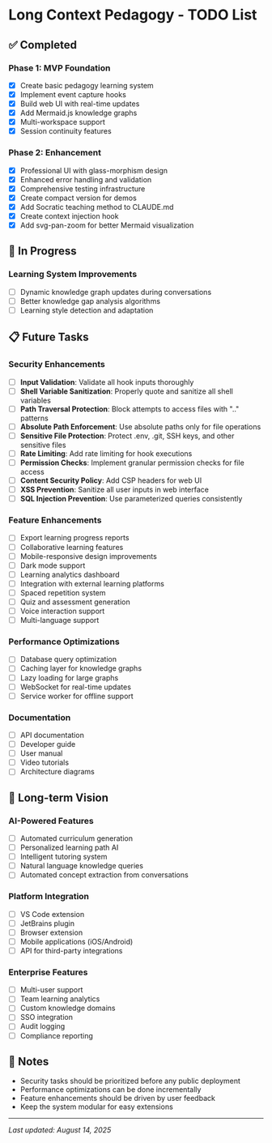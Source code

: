 # Long Context Pedagogy - TODO List

## ✅ Completed

### Phase 1: MVP Foundation
- [x] Create basic pedagogy learning system
- [x] Implement event capture hooks
- [x] Build web UI with real-time updates
- [x] Add Mermaid.js knowledge graphs
- [x] Multi-workspace support
- [x] Session continuity features

### Phase 2: Enhancement
- [x] Professional UI with glass-morphism design
- [x] Enhanced error handling and validation
- [x] Comprehensive testing infrastructure
- [x] Create compact version for demos
- [x] Add Socratic teaching method to CLAUDE.md
- [x] Create context injection hook
- [x] Add svg-pan-zoom for better Mermaid visualization

## 🚧 In Progress

### Learning System Improvements
- [ ] Dynamic knowledge graph updates during conversations
- [ ] Better knowledge gap analysis algorithms
- [ ] Learning style detection and adaptation

## 📋 Future Tasks

### Security Enhancements
- [ ] **Input Validation**: Validate all hook inputs thoroughly
- [ ] **Shell Variable Sanitization**: Properly quote and sanitize all shell variables
- [ ] **Path Traversal Protection**: Block attempts to access files with ".." patterns
- [ ] **Absolute Path Enforcement**: Use absolute paths only for file operations
- [ ] **Sensitive File Protection**: Protect .env, .git, SSH keys, and other sensitive files
- [ ] **Rate Limiting**: Add rate limiting for hook executions
- [ ] **Permission Checks**: Implement granular permission checks for file access
- [ ] **Content Security Policy**: Add CSP headers for web UI
- [ ] **XSS Prevention**: Sanitize all user inputs in web interface
- [ ] **SQL Injection Prevention**: Use parameterized queries consistently

### Feature Enhancements
- [ ] Export learning progress reports
- [ ] Collaborative learning features
- [ ] Mobile-responsive design improvements
- [ ] Dark mode support
- [ ] Learning analytics dashboard
- [ ] Integration with external learning platforms
- [ ] Spaced repetition system
- [ ] Quiz and assessment generation
- [ ] Voice interaction support
- [ ] Multi-language support

### Performance Optimizations
- [ ] Database query optimization
- [ ] Caching layer for knowledge graphs
- [ ] Lazy loading for large graphs
- [ ] WebSocket for real-time updates
- [ ] Service worker for offline support

### Documentation
- [ ] API documentation
- [ ] Developer guide
- [ ] User manual
- [ ] Video tutorials
- [ ] Architecture diagrams

## 🎯 Long-term Vision

### AI-Powered Features
- [ ] Automated curriculum generation
- [ ] Personalized learning path AI
- [ ] Intelligent tutoring system
- [ ] Natural language knowledge queries
- [ ] Automated concept extraction from conversations

### Platform Integration
- [ ] VS Code extension
- [ ] JetBrains plugin
- [ ] Browser extension
- [ ] Mobile applications (iOS/Android)
- [ ] API for third-party integrations

### Enterprise Features
- [ ] Multi-user support
- [ ] Team learning analytics
- [ ] Custom knowledge domains
- [ ] SSO integration
- [ ] Audit logging
- [ ] Compliance reporting

## 📝 Notes

- Security tasks should be prioritized before any public deployment
- Performance optimizations can be done incrementally
- Feature enhancements should be driven by user feedback
- Keep the system modular for easy extensions

---

*Last updated: August 14, 2025*
